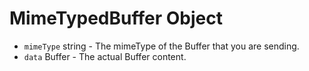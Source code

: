 # MimeTypedBuffer Object

* `mimeType` string - The mimeType of the Buffer that you are sending.
* `data` Buffer - The actual Buffer content.
